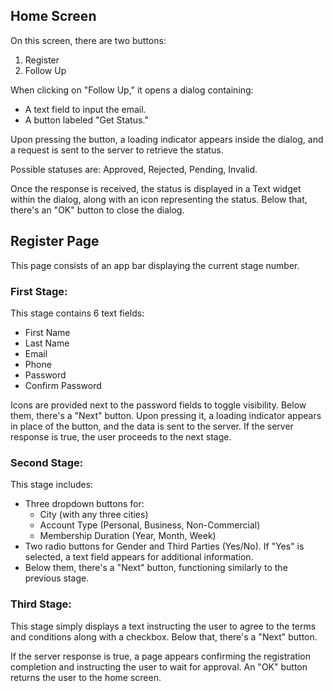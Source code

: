 ## Home Screen
On this screen, there are two buttons:
1. Register
2. Follow Up

When clicking on "Follow Up," it opens a dialog containing:
- A text field to input the email.
- A button labeled "Get Status."

Upon pressing the button, a loading indicator appears inside the dialog, and a request is sent to the server to retrieve the status.

Possible statuses are: Approved, Rejected, Pending, Invalid.

Once the response is received, the status is displayed in a Text widget within the dialog, along with an icon representing the status. Below that, there's an "OK" button to close the dialog.

## Register Page
This page consists of an app bar displaying the current stage number.

### First Stage:
This stage contains 6 text fields:
- First Name
- Last Name
- Email
- Phone
- Password
- Confirm Password

Icons are provided next to the password fields to toggle visibility. Below them, there's a "Next" button. Upon pressing it, a loading indicator appears in place of the button, and the data is sent to the server. If the server response is true, the user proceeds to the next stage.

### Second Stage:
This stage includes:
- Three dropdown buttons for:
  - City (with any three cities)
  - Account Type (Personal, Business, Non-Commercial)
  - Membership Duration (Year, Month, Week)
- Two radio buttons for Gender and Third Parties (Yes/No). If "Yes" is selected, a text field appears for additional information.
- Below them, there's a "Next" button, functioning similarly to the previous stage.

### Third Stage:
This stage simply displays a text instructing the user to agree to the terms and conditions along with a checkbox. Below that, there's a "Next" button.

If the server response is true, a page appears confirming the registration completion and instructing the user to wait for approval. An "OK" button returns the user to the home screen.
